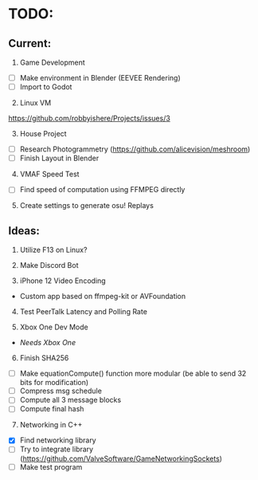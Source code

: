 # TODO:
## Current:

1. Game Development
- [ ] Make environment in Blender (EEVEE Rendering)
- [ ] Import to Godot

2. Linux VM

https://github.com/robbyishere/Projects/issues/3


3. House Project
- [ ] Research Photogrammetry (https://github.com/alicevision/meshroom)
- [ ] Finish Layout in Blender

4. VMAF Speed Test
- [ ] Find speed of computation using FFMPEG directly

5. Create settings to generate osu! Replays

## Ideas:
1. Utilize F13 on Linux?

2. Make Discord Bot

3. iPhone 12 Video Encoding
* Custom app based on ffmpeg-kit or AVFoundation

4. Test PeerTalk Latency and Polling Rate

5. Xbox One Dev Mode
* _Needs Xbox One_

6. Finish SHA256
- [ ] Make equationCompute() function more modular (be able to send 32 bits for modification) 
- [ ] Compress msg schedule
- [ ] Compute all 3 message blocks
- [ ] Compute final hash

7. Networking in C++
- [x] Find networking library
- [ ] Try to integrate library (https://github.com/ValveSoftware/GameNetworkingSockets)
- [ ] Make test program
